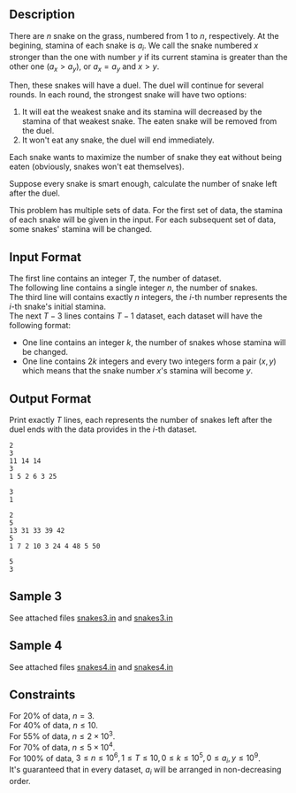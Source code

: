 ## Description

There are $n$ snake on the grass, numbered from $1$ to $n$, respectively. At the begining, stamina of each snake is $a_i$. We call the snake numbered $x$ stronger than the one with number $y$ if its current stamina is greater than the other one ($a_x > a_y$), or $a_x = a_y$ and $x > y$.

Then, these snakes will have a duel. The duel will continue for several rounds. In each round, the strongest snake will have two options:
1. It will eat the weakest snake and its stamina will decreased by the stamina of that weakest snake. The eaten snake will be removed from the duel.
2. It won't eat any snake, the duel will end immediately.

Each snake wants to maximize the number of snake they eat without being eaten (obviously, snakes won't eat themselves).

Suppose every snake is smart enough, calculate the number of snake left after the duel.

This problem has multiple sets of data. For the first set of data, the stamina of each snake will be given in the input. For each subsequent set of data, some snakes' stamina will be changed.

## Input Format

The first line contains an integer $T$, the number of dataset.\
The following line contains a single integer $n$, the number of snakes.\
The third line will contains exactly $n$ integers, the $i$-th number represents the $i$-th snake's initial stamina.\
The next $T - 3$ lines contains $T - 1$ dataset, each dataset will have the following format:
* One line contains an integer $k$, the number of snakes whose stamina will be changed.
* One line contains $2k$ integers and every two integers form a pair $(x, y)$ which means that the snake number $x$'s stamina will become $y$.

## Output Format

Print exactly $T$ lines, each represents the number of snakes left after the duel ends with the data provides in the $i$-th dataset.

```input1
2
3
11 14 14
3
1 5 2 6 3 25
```
```output1
3
1
```

```input2
2
5
13 31 33 39 42
5
1 7 2 10 3 24 4 48 5 50
```
```output2
5
3
```

## Sample 3

See attached files [snakes3.in](./5309/file/snakes3.in) and [snakes3.in](./5309/file/snakes3.ans)

## Sample 4

See attached files [snakes4.in](./5309/file/snakes4.in) and [snakes4.in](./5309/file/snakes4.ans)

## Constraints

For $20\%$ of data, $n=3$.\
For $40\%$ of data, $n \le 10$.\
For $55\%$ of data, $n \le 2 \times 10^3$.\
For $70\%$ of data, $n \le 5 \times 10^4$.\
For $100\%$ of data, $3 \le n \le 10^6, 1 \le T \le 10, 0 \le k \le 10^5, 0 \le a_i, y \le 10^9$.\
It's guaranteed that in every dataset, $a_i$ will be arranged in non-decreasing order.
